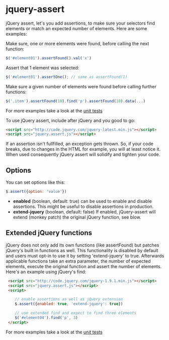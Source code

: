 jquery-assert
=============

jQuery assert, let's you add assertions, to make sure your selectors find elements or match an expected number of elements. Here are some examples:

Make sure, one or more elements were found, before calling the next function: 
```javascript
$('#element01').assertFound().val('x')
```

Assert that 1 element was selected:
```javascript
$('#element01').assertOne(); // same as assertFound(1)
```

Make sure a given number of elements were found before calling further functions:
```javascript
$('.item').assertFound(10).find('p').assertFound(10).data(...)
```

For more examples take a look at the [unit tests](https://github.com/timbuethe/jquery-assert/blob/master/tests.js)

To use jQuery assert, include after jQuery and you good to go:
```html
<script src="http://code.jquery.com/jquery-latest.min.js"></script>
<script src="jquery.assert.js"></script>
```

If an assertion isn't fullfilled, an exception gets thrown. So, if your code breaks, due to changes in the HTML for example, you will at least notice it. 
When used consequently jQuery assert will solidify and tighten your code. 


Options
-------------

You can set options like this:
```javascript
$.assert({option: 'value'})
```

 * __enabled__ (boolean, default: true) can be used to enable and disable assertions. This might be useful to disable assertions in production.
 * __extend-jquery__ (boolean, default: false) If enabled, jQuery-assert will extend (monkey patch) the original jQuery function, see blow.


Extended jQuery functions
-------------

jQuery does not only add its own functions (like assertFound) but patches jQuery's built in functions as well. This functionality is disabled by default
and users must opt-in to use it by setting 'extend-jquery' to true. Afterwards applicable functions take an extra parameter, the number of expected elements,
execute the original function and assert the number of elements. Here's an example using jQuery's find:

```html
 <script src="http://code.jquery.com/jquery-1.9.1.min.js"></script>
 <script src="jquery.assert.js"></script>
 <script>

    // enable assertions as well as jQuery extension
    $.assert({enabled: true, 'extend-jquery': true})

    // use extended find and expect to find three elements
    $('#element04').find('p', 3)
 </script>
```

For more examples take a look at the [unit tests](https://github.com/timbuethe/jquery-assert/blob/master/tests.js)

